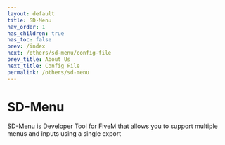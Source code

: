 ```yaml
---
layout: default
title: SD-Menu
nav_order: 1
has_children: true
has_toc: false
prev: /index
next: /others/sd-menu/config-file
prev_title: About Us
next_title: Config File
permalink: /others/sd-menu
---
```


# SD-Menu

SD-Menu is Developer Tool for FiveM that allows you to support multiple menus and inputs using a single export
